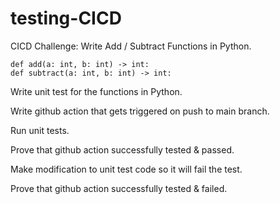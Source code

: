 # testing-CICD

CICD Challenge:
  Write Add / Subtract Functions in Python.
    
    def add(a: int, b: int) -> int:
    def subtract(a: int, b: int) -> int:
    
  Write unit test for the functions in Python.
  
  Write github action that gets triggered on push to main branch.
  
  Run unit tests.
  
  Prove that github action successfully tested & passed.
  
  Make modification to unit test code so it will fail the test.
  
  Prove that github action successfully tested & failed.
